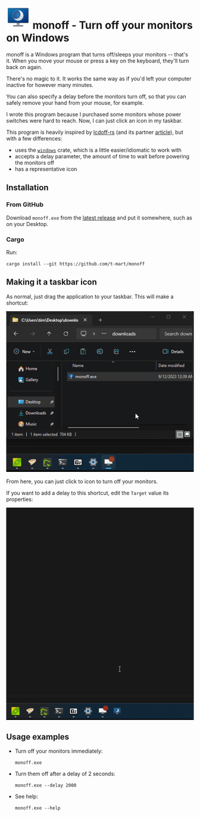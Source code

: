 # ![monoff](docs/monoff.png) monoff - Turn off your monitors on Windows

monoff is a Windows program that turns off/sleeps your monitors -- that's it. When you
move your mouse or press a key on the keyboard, they'll turn back on again.

There's no magic to it. It works the same way as if you'd left your computer
inactive for however many minutes.

You can also specify a delay before the monitors turn off, so that you can
safely remove your hand from your mouse, for example.

I wrote this program because I purchased some monitors whose power switches
were hard to reach. Now, I can just click an icon in my taskbar.

This program is heavily inspired by [lcdoff-rs](https://github.com/Gekkio/lcdoff-rs) (and its partner [article](https://gekkio.fi/blog/2014/calling-win32-api-with-rust-ffi/)), but with a few differences:

- uses the [`windows`](https://crates.io/crates/windows) crate, which is a
  little easier/idiomatic to work with
- accepts a delay parameter, the amount of time to wait before powering the monitors off
- has a representative icon

## Installation

### From GitHub

Download `monoff.exe` from the [latest
release](https://github.com/t-mart/monoff/releases/latest) and put it somewhere,
such as on your Desktop.

### Cargo

Run:

```shell
cargo install --git https://github.com/t-mart/monoff
```

## Making it a taskbar icon

As normal, just drag the application to your taskbar. This will make a shortcut:

![add to taskbar](/docs/add-to-taskbar.gif)

From here, you can just click to icon to turn off your monitors.

If you want to add a delay to this shortcut, edit the `Target` value its properties:

![edit shortcut arguments](/docs/shortcut-arguments.gif)

## Usage examples

- Turn off your monitors immediately:

  ```shell
  monoff.exe
  ```

- Turn them off after a delay of 2 seconds:

  ```shell
  monoff.exe --delay 2000
  ```

- See help:

  ```shell
  monoff.exe --help
  ```
